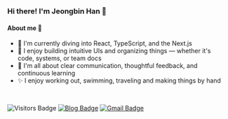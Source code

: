 ### Hi there! I'm Jeongbin Han 👋

#### About me 👀
- 🌱 I'm currently diving into React, TypeScript, and the Next.js
- 🧠 I enjoy building intuitive UIs and organizing things — whether it's code, systems, or team docs  
- 💬 I'm all about clear communication, thoughtful feedback, and continuous learning  
- ✨ I enjoy working out, swimming, traveling and making things by hand

<br/>

![Visitors Badge](https://visitor-badge.laobi.icu/badge?page_id=Jeongbin1.Jeongbin1) 
[![Blog Badge](https://img.shields.io/badge/Blog-ff9026?style=flat-square)](https://unlimitedhan.vercel.app/) 
[![Gmail Badge](https://img.shields.io/badge/Gmail-c14438?style=flat-square)](mailto:petitjb05@gmail.com)
